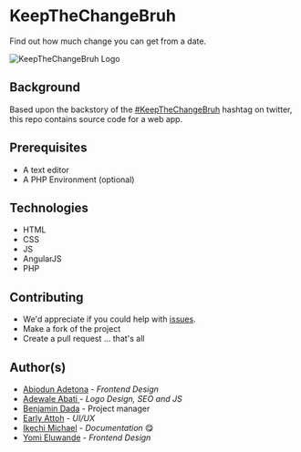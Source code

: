 # KeepTheChangeBruh

Find out how much change you can get from a date.

![KeepTheChangeBruh Logo](https://pbs.twimg.com/profile_images/848572880522797061/yKZtCZ14.jpg)

## Background

Based upon the backstory of the [#KeepTheChangeBruh](https://twitter.com/hashtag/Keepthechangebruh?src=hash) hashtag on twitter, this repo contains source code for a web app.

## Prerequisites

- A text editor
- A PHP Environment (optional)

## Technologies

- HTML
- CSS
- JS
- AngularJS
- PHP

## Contributing

- We'd appreciate if you could help with [issues](https://github.com/Adetona/keepthechange/issues).
- Make a fork of the project
- Create a pull request ... that's all

## Author(s)

- [Abiodun Adetona](https://github.com/Adetona) - _Frontend Design_
- [Adewale Abati ](https://github.com/acekyd) - _Logo Design, SEO and JS_
- [Benjamin Dada](https://github.com/Benjamin-Dada )  - Project manager
- [Early Attoh](#) - _UI/UX_
- [Ikechi Michael](https://github.com/mykeels) - _Documentation_ 😋
- [ Yomi Eluwande](#) - _Frontend Design_




